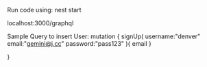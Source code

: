 Run code using:  nest start

localhost:3000/graphql

Sample Query to insert User:
  mutation {
  signUp(
    username:"denver"
    email:"gemini@j.cc"
    password:"pass123"
  ){
    email
  }
    
}
